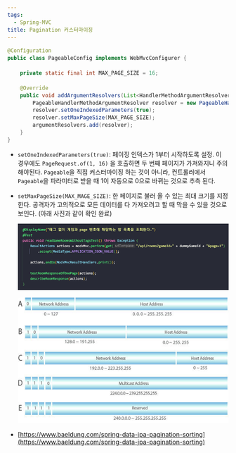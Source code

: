 ```yaml
---
tags:
  - Spring-MVC
title: Pagination 커스터마이징
---
```


```java
@Configuration
public class PageableConfig implements WebMvcConfigurer {

    private static final int MAX_PAGE_SIZE = 16;

    @Override
    public void addArgumentResolvers(List<HandlerMethodArgumentResolver> argumentResolvers) {
        PageableHandlerMethodArgumentResolver resolver = new PageableHandlerMethodArgumentResolver();
        resolver.setOneIndexedParameters(true);
        resolver.setMaxPageSize(MAX_PAGE_SIZE);
        argumentResolvers.add(resolver);
    }
}
```

- `setOneIndexedParameters(true)`: 페이징 인덱스가 1부터 시작하도록 설정. 이 경우에도 `PageRequest.of(1, 16)` 을 호출하면 두 번째 페이지가 가져와지니 주의 해야된다. `Pageable`을 직접 커스터마이징 하는 것이 아니라, 컨트롤러에서 `Pageable`을 파라미터로 받을 때 1이 자동으로 0으로 바뀌는 것으로 추측 된다.
- `setMaxPageSize(MAX_MAGE_SIZE)`: 한 페이지로 불러 올 수 있는 최대 크기를 지정한다. 공격자가 고의적으로 모든 데이터를 다 가져오려고 할 때 막을 수 있을 것으로 보인다. (아래 사진과 같이 확인 완료)
  

    ![Pagination%20%E1%84%8F%E1%85%A5%E1%84%89%E1%85%B3%E1%84%90%E1%85%A5%E1%84%86%E1%85%A1%E1%84%8B%E1%85%B5%E1%84%8C%E1%85%B5%E1%86%BC%200a5d13f3876742fc8961327680434803/Untitled.png](assets/Untitled-4552455.png)

    ![Pagination%20%E1%84%8F%E1%85%A5%E1%84%89%E1%85%B3%E1%84%90%E1%85%A5%E1%84%86%E1%85%A1%E1%84%8B%E1%85%B5%E1%84%8C%E1%85%B5%E1%86%BC%200a5d13f3876742fc8961327680434803/Untitled%201.png](assets/Untitled%201.png)

    
- [https://www.baeldung.com/spring-data-jpa-pagination-sorting](https://www.baeldung.com/spring-data-jpa-pagination-sorting)
